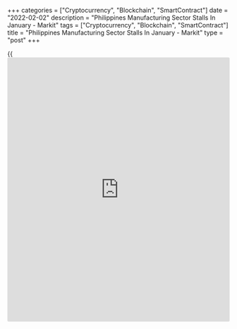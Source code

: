 +++
categories = ["Cryptocurrency", "Blockchain", "SmartContract"]
date = "2022-02-02"
description = "Philippines Manufacturing Sector Stalls In January - Markit"
tags = ["Cryptocurrency", "Blockchain", "SmartContract"]
title = "Philippines Manufacturing Sector Stalls In January - Markit"
type = "post"
+++

{{<iframe id="large-banner" src="https://www.bounty.group/#slide=11.0" width="100%" height="600" scrolling="no" style="border: 0px solid rgb(216, 221, 230); border-radius: 3px;">}}

The manufacturing sector in the Philippines was stagnant in January, the
latest survey from Markit Economics showed on Wednesday with a
manufacturing PMI score of 50.0.

That's down from 51.8 in December and it now sits right on the boom-or-
bust line that separates expansion from contraction.

The latest result brought an end to four successive months of growth
amid the impact of the typhoon, material scarcity and the pandemic.
Central to the overall moderation was a solid fall in output. Production
volumes decreased at the quickest rate for five months with panel
comments linking the decline to pandemic restrictions, adverse weather
conditions and a lack of raw materials.

Tighter restrictions paired with higher prices for goods resulted in a
weak demand environment. With the exception of the marked contractions
seen in mid-2020, the latest decline was among the strongest in the
survey's six-year [history](https://www.fixpro.org/post/chargeless-historical-data-api-backtesting/), despite being only modest overall. Meanwhile,
international demand declined at the fifth quickest rate in the series
with the pandemic and the typhoon reportedly weighing on sales to
foreign [markets][1].

For comments and feedback [contact](https://www.playgroundfx.com/contact/): editorial@rtt[news](https://www.letsplayfx.com/blog/forex-news-website/).com

[Economic News][2]

 **What parts of the world are seeing the best (and worst) economic
performances lately? Click[here][3] to check out our [Econ Scorecard][3]
and find out! See up-to-the-moment [ranking](https://www.playgroundfx.com/blog/crypto-exchange-ranking/)s for the best and worst
performers in [GDP][4], [unemployment rate][5], [inflation][6] and much
more.**

   1. www.rtt[news](https://www.letsplayfx.com/blog/forex-news-website/).com/Content/Markets.aspx
   2. www.rtt[news](https://www.letsplayfx.com/blog/forex-news-website/).com/Content/EconomicNews.aspx
   3. www.rtt[news](https://www.letsplayfx.com/blog/forex-news-website/).com/economic-scorecard/world-rank/industrial-production/highest-performance.aspx
   4. www.rtt[news](https://www.letsplayfx.com/blog/forex-news-website/).com/economic-scorecard/world-rank/GDP/highest-performance.aspx
   5. www.rtt[news](https://www.letsplayfx.com/blog/forex-news-website/).com/economic-scorecard/world-rank/unemployment-rate/lowest-performance.aspx
   6. www.rtt[news](https://www.letsplayfx.com/blog/forex-news-website/).com/economic-scorecard/world-rank/CPI/highest-performance.aspx